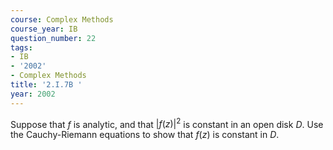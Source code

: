 ```yaml
---
course: Complex Methods
course_year: IB
question_number: 22
tags:
- IB
- '2002'
- Complex Methods
title: '2.I.7B '
year: 2002
---
```



Suppose that $f$ is analytic, and that $|f(z)|^{2}$ is constant in an open disk $D$. Use the Cauchy-Riemann equations to show that $f(z)$ is constant in $D$.